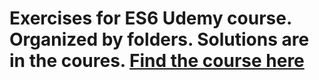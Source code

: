 # Exercises for ES6 Udemy course. Organized by folders. Solutions are in the coures. [Find the course here](https://www.udemy.com/deploying-web-apps-simplified-quick-or-in-depth-on-aws) 

